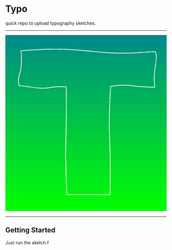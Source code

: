 # Typo

quick repo to upload typography sketches.

- - - -
![.](assets/1.png)


- - - -
## Getting Started

Just run the sketch.f
